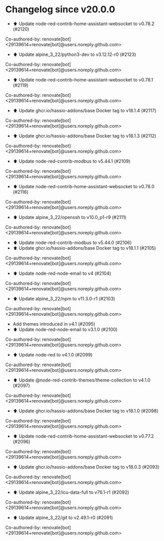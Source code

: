 # Changelog since v20.0.0
- ⬆️ Update node-red-contrib-home-assistant-websocket to v0.78.2 (#2120)

Co-authored-by: renovate[bot] <29139614+renovate[bot]@users.noreply.github.com> 
- ⬆️ Update alpine_3_22/python3-dev to v3.12.12-r0 (#2123)

Co-authored-by: renovate[bot] <29139614+renovate[bot]@users.noreply.github.com> 
- ⬆️ Update node-red-contrib-home-assistant-websocket to v0.78.1 (#2119)

Co-authored-by: renovate[bot] <29139614+renovate[bot]@users.noreply.github.com> 
- ⬆️ Update ghcr.io/hassio-addons/base Docker tag to v18.1.4 (#2117)

Co-authored-by: renovate[bot] <29139614+renovate[bot]@users.noreply.github.com> 
- ⬆️ Update ghcr.io/hassio-addons/base Docker tag to v18.1.3 (#2112)

Co-authored-by: renovate[bot] <29139614+renovate[bot]@users.noreply.github.com> 
- ⬆️ Update node-red-contrib-modbus to v5.44.1 (#2109)

Co-authored-by: renovate[bot] <29139614+renovate[bot]@users.noreply.github.com> 
- ⬆️ Update node-red-contrib-home-assistant-websocket to v0.78.0 (#2116)

Co-authored-by: renovate[bot] <29139614+renovate[bot]@users.noreply.github.com> 
- ⬆️ Update alpine_3_22/openssh to v10.0_p1-r9 (#2111)

Co-authored-by: renovate[bot] <29139614+renovate[bot]@users.noreply.github.com> 
- ⬆️ Update node-red-contrib-modbus to v5.44.0 (#2106) 
- ⬆️ Update ghcr.io/hassio-addons/base Docker tag to v18.1.1 (#2105)

Co-authored-by: renovate[bot] <29139614+renovate[bot]@users.noreply.github.com> 
- ⬆️ Update node-red-node-email to v4 (#2104)

Co-authored-by: renovate[bot] <29139614+renovate[bot]@users.noreply.github.com> 
- ⬆️ Update alpine_3_22/npm to v11.3.0-r1 (#2103)

Co-authored-by: renovate[bot] <29139614+renovate[bot]@users.noreply.github.com> 
- Add themes introduced in v4.1 (#2095) 
- ⬆️ Update node-red-node-email to v3.1.0 (#2100)

Co-authored-by: renovate[bot] <29139614+renovate[bot]@users.noreply.github.com> 
- ⬆️ Update node-red to v4.1.0 (#2099)

Co-authored-by: renovate[bot] <29139614+renovate[bot]@users.noreply.github.com> 
- ⬆️ Update @node-red-contrib-themes/theme-collection to v4.1.0 (#2097)

Co-authored-by: renovate[bot] <29139614+renovate[bot]@users.noreply.github.com> 
- ⬆️ Update ghcr.io/hassio-addons/base Docker tag to v18.1.0 (#2098)

Co-authored-by: renovate[bot] <29139614+renovate[bot]@users.noreply.github.com> 
- ⬆️ Update node-red-contrib-home-assistant-websocket to v0.77.2 (#2096)

Co-authored-by: renovate[bot] <29139614+renovate[bot]@users.noreply.github.com> 
- ⬆️ Update ghcr.io/hassio-addons/base Docker tag to v18.0.3 (#2093)

Co-authored-by: renovate[bot] <29139614+renovate[bot]@users.noreply.github.com> 
- ⬆️ Update alpine_3_22/icu-data-full to v76.1-r1 (#2092)

Co-authored-by: renovate[bot] <29139614+renovate[bot]@users.noreply.github.com> 
- ⬆️ Update alpine_3_22/git to v2.49.1-r0 (#2091)

Co-authored-by: renovate[bot] <29139614+renovate[bot]@users.noreply.github.com> 

